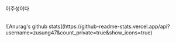 <p>이주성이다</p>
<br>
![Anurag's github stats](https://github-readme-stats.vercel.app/api?username=zusung47&count_private=true&show_icons=true)

<br>
  <!--<a href="https://github.com/anuraghazra/github-readme-stats">
    <img align="center" src="https://github-readme-stats.vercel.app/api?username=zusung47&show_icons=true&count_private=true" />



Here are some ideas to get you started:

- 🔭 I’m currently working on ...
- 🌱 I’m currently learning ...
- 👯 I’m looking to collaborate on ...
- 🤔 I’m looking for help with ...
- 💬 Ask me about ...
- 📫 How to reach me: ...
- 😄 Pronouns: ...
- ⚡ Fun fact: ...
-->
